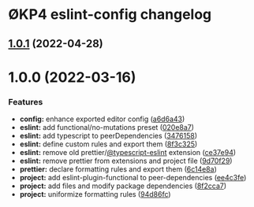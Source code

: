 # ØKP4 eslint-config changelog

## [1.0.1](https://github.com/okp4/eslint-config-okp4/compare/v1.0.0...v1.0.1) (2022-04-28)

# 1.0.0 (2022-03-16)


### Features

* **config:** enhance exported editor config ([a6d6a43](https://github.com/okp4/eslint-config-okp4/commit/a6d6a4302dd14aec3a451785f770934a8e0f8d37))
* **eslint:** add functional/no-mutations preset ([020e8a7](https://github.com/okp4/eslint-config-okp4/commit/020e8a78fba191c80d921a19d31af3594ba16190))
* **eslint:** add typescript to peerDependencies ([3476158](https://github.com/okp4/eslint-config-okp4/commit/3476158324d4551e5cd803365930d413950083e9))
* **eslint:** define custom rules and export them ([8f3c325](https://github.com/okp4/eslint-config-okp4/commit/8f3c32580d6993bf0cb72ab9227f219cb7cf6ef6))
* **eslint:** remove old prettier/[@typescript-eslint](https://github.com/typescript-eslint) extension ([ce37e94](https://github.com/okp4/eslint-config-okp4/commit/ce37e94949b371cd56849e7d17e5e0f4225d9f8d))
* **eslint:** remove prettier from extensions and project file ([9d70f29](https://github.com/okp4/eslint-config-okp4/commit/9d70f294e3da565de579eff504e178ffce671fd1))
* **prettier:** declare formatting rules and export them ([6c14e8a](https://github.com/okp4/eslint-config-okp4/commit/6c14e8a97844f0b4c068a207b81f7d580cac22cf))
* **project:** add eslint-plugin-functional to peer-dependencies ([ee4c3fe](https://github.com/okp4/eslint-config-okp4/commit/ee4c3fe00a52333a8fd36ad09add93c79f4e6c09))
* **project:** add files and modify package dependencies ([8f2cca7](https://github.com/okp4/eslint-config-okp4/commit/8f2cca7539b79a3acc40991d225463040cb6d802))
* **project:** uniformize formatting rules ([94d86fc](https://github.com/okp4/eslint-config-okp4/commit/94d86fcc9bba37161f06f0ef1e5086f7636532e0))
